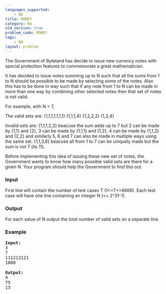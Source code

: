 ```yaml
---
languages_supported:
    - NA
title: MONEY
category: NA
old_version: true
problem_code: MONEY
tags:
    - NA
layout: problem
---
```

The Government of Byteland has decide to issue new currency notes with special protection features to commemorate a great mathematician. 

 It has decided to issue notes summing up to N such that all the sums from 1 to N should be possible to be made by selecting some of the notes. Also this has to be done in way such that if any note from 1 to N can be made in more than one way by combining other selected notes then that set of notes is not valid.

 For example, with N = 7,

 The valid sets are:
 {1,1,1,1,1,1,1}
 {1,1,1,4}
 {1,2,2,2}
 {1,2,4}

 Invalid sets are:
 {1,1,1,2,2} beacuse the sum adds up to 7 but 2 can be made by {1,1} and {2}, 3 can be made by {1,1,1} and {1,2}, 4 can be made by {1,1,2} and {2,2} and similarly 5, 6 and 7 can also be made in multiple ways using the same set.
 {1,1,3,6} beacuse all from 1 to 7 can be uniquely made but the sum is not 7 (its 11).

 Before implementing this idea of issuing these new set of notes, the Government wants to know how many possible valid sets are there for a given N. Your program should help the Government to find this out.

### Input

First line will contain the number of test cases T (1&lt;=T&lt;=6666). 
 Each test case will have one line containing an integer N (&lt;= 2^31-1).

### Output

For each value of N output the total number of valid sets on a separate line.

### Example

<pre><b>Input:</b>
3
7
111212121
1000

<b>Output:</b>
4
75
13
</pre>